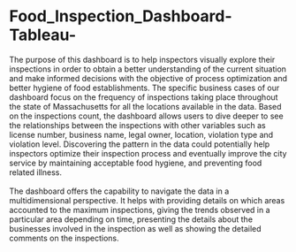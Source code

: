 # Food_Inspection_Dashboard-Tableau-

The purpose of this dashboard is to help inspectors visually explore their inspections in order to obtain a better understanding of the current situation and make informed decisions with the objective of process optimization and better hygiene of food establishments. The specific business cases of our dashboard focus on the frequency of inspections taking place throughout the state of Massachusetts for all the locations available in the data. Based on the inspections count, the dashboard allows users to dive deeper to see the relationships between the inspections with other variables such as license number, business name, legal owner, location, violation type and violation level. Discovering the pattern in the data could potentially help inspectors optimize their inspection process and eventually improve the city service by maintaining acceptable food hygiene, and preventing food related illness. 
<br><br>
The dashboard offers the capability to navigate the data in a multidimensional perspective. It helps with providing details on which areas accounted to the maximum inspections, giving the trends observed in a particular area depending on time, presenting the details about the businesses involved in the inspection as well as showing the detailed comments on the inspections.
